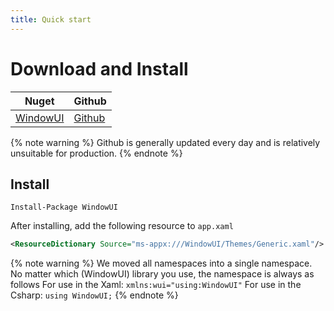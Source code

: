 ```yaml
---
title: Quick start
---
```


# Download and Install

|Nuget|Github|
|-|-|
|[WindowUI](https://www.nuget.org/packages/WindowUI/)|[Github](https://github.com/WindowUIOrg/WindowUI)


{% note warning %}
Github is generally updated every day and is relatively unsuitable for production.
{% endnote %}

## Install
```
Install-Package WindowUI
```

After installing, add the following resource to `app.xaml`

```xml
<ResourceDictionary Source="ms-appx:///WindowUI/Themes/Generic.xaml"/>
```

{% note warning %}
We moved all namespaces into a single namespace. No matter which (WindowUI) library you use, the namespace is always as follows
For use in the Xaml:
`xmlns:wui="using:WindowUI"`
For use in the Csharp:
`using WindowUI;`
{% endnote %}